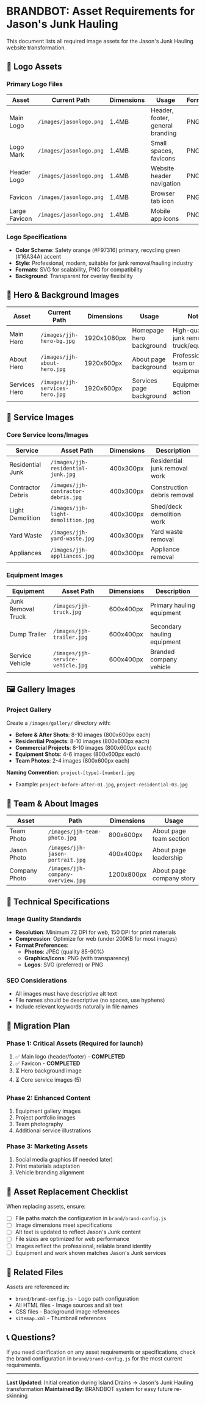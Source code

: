 # BRANDBOT: Asset Requirements for Jason's Junk Hauling

This document lists all required image assets for the Jason's Junk Hauling website transformation.

## 🎨 Logo Assets

### Primary Logo Files
| Asset | Current Path | Dimensions | Usage | Format |
|-------|-------------|------------|-------|---------|
| Main Logo | `/images/jasonlogo.png` | 1.4MB | Header, footer, general branding | PNG |
| Logo Mark | `/images/jasonlogo.png` | 1.4MB | Small spaces, favicons | PNG |
| Header Logo | `/images/jasonlogo.png` | 1.4MB | Website header navigation | PNG |
| Favicon | `/images/jasonlogo.png` | 1.4MB | Browser tab icon | PNG |
| Large Favicon | `/images/jasonlogo.png` | 1.4MB | Mobile app icons | PNG |

### Logo Specifications
- **Color Scheme**: Safety orange (#F97316) primary, recycling green (#16A34A) accent
- **Style**: Professional, modern, suitable for junk removal/hauling industry
- **Formats**: SVG for scalability, PNG for compatibility
- **Background**: Transparent for overlay flexibility

## 📸 Hero & Background Images

| Asset | Current Path | Dimensions | Usage | Notes |
|-------|-------------|------------|-------|-------|
| Main Hero | `/images/jjh-hero-bg.jpg` | 1920x1080px | Homepage hero background | High-quality junk removal truck/equipment |
| About Hero | `/images/jjh-about-hero.jpg` | 1920x600px | About page background | Professional team or equipment |
| Services Hero | `/images/jjh-services-hero.jpg` | 1920x600px | Services page background | Equipment in action |

## 🚛 Service Images

### Core Service Icons/Images
| Service | Asset Path | Dimensions | Description |
|---------|-----------|------------|-------------|
| Residential Junk | `/images/jjh-residential-junk.jpg` | 400x300px | Residential junk removal work |
| Contractor Debris | `/images/jjh-contractor-debris.jpg` | 400x300px | Construction debris removal |
| Light Demolition | `/images/jjh-light-demolition.jpg` | 400x300px | Shed/deck demolition work |
| Yard Waste | `/images/jjh-yard-waste.jpg` | 400x300px | Yard waste removal |
| Appliances | `/images/jjh-appliances.jpg` | 400x300px | Appliance removal |

### Equipment Images
| Equipment | Asset Path | Dimensions | Description |
|-----------|-----------|------------|-------------|
| Junk Removal Truck | `/images/jjh-truck.jpg` | 600x400px | Primary hauling equipment |
| Dump Trailer | `/images/jjh-trailer.jpg` | 600x400px | Secondary hauling equipment |
| Service Vehicle | `/images/jjh-service-vehicle.jpg` | 600x400px | Branded company vehicle |

## 🖼️ Gallery Images

### Project Gallery
Create a `/images/gallery/` directory with:
- **Before & After Shots**: 8-10 images (800x600px each)
- **Residential Projects**: 8-10 images (800x600px each)
- **Commercial Projects**: 8-10 images (800x600px each)
- **Equipment Shots**: 4-6 images (800x600px each)
- **Team Photos**: 2-4 images (800x600px each)

**Naming Convention**: `project-[type]-[number].jpg`
- Example: `project-before-after-01.jpg`, `project-residential-03.jpg`

## 👥 Team & About Images

| Asset | Path | Dimensions | Usage |
|-------|------|------------|-------|
| Team Photo | `/images/jjh-team-photo.jpg` | 800x600px | About page team section |
| Jason Photo | `/images/jjh-jason-portrait.jpg` | 400x400px | About page leadership |
| Company Photo | `/images/jjh-company-overview.jpg` | 1200x800px | About page company story |

## 🎯 Technical Specifications

### Image Quality Standards
- **Resolution**: Minimum 72 DPI for web, 150 DPI for print materials
- **Compression**: Optimize for web (under 200KB for most images)
- **Format Preferences**:
  - **Photos**: JPEG (quality 85-90%)
  - **Graphics/Icons**: PNG (with transparency)
  - **Logos**: SVG (preferred) or PNG

### SEO Considerations
- All images must have descriptive alt text
- File names should be descriptive (no spaces, use hyphens)
- Include relevant keywords naturally in file names

## 🔄 Migration Plan

### Phase 1: Critical Assets (Required for launch)
1. ✅ Main logo (header/footer) - **COMPLETED**
2. ✅ Favicon - **COMPLETED**
3. ⏳ Hero background image
4. ⏳ Core service images (5)

### Phase 2: Enhanced Content
1. Equipment gallery images
2. Project portfolio images
3. Team photography
4. Additional service illustrations

### Phase 3: Marketing Assets
1. Social media graphics (if needed later)
2. Print materials adaptation
3. Vehicle branding alignment

## 📝 Asset Replacement Checklist

When replacing assets, ensure:
- [ ] File paths match the configuration in `brand/brand-config.js`
- [ ] Image dimensions meet specifications
- [ ] Alt text is updated to reflect Jason's Junk content
- [ ] File sizes are optimized for web performance
- [ ] Images reflect the professional, reliable brand identity
- [ ] Equipment and work shown matches Jason's Junk services

## 🔗 Related Files

Assets are referenced in:
- `brand/brand-config.js` - Logo path configuration
- All HTML files - Image sources and alt text
- CSS files - Background image references
- `sitemap.xml` - Thumbnail references

## 📞 Questions?

If you need clarification on any asset requirements or specifications, check the brand configuration in `brand/brand-config.js` for the most current requirements.

---

**Last Updated**: Initial creation during Island Drains → Jason's Junk Hauling transformation
**Maintained By**: BRANDBOT system for easy future re-skinning 